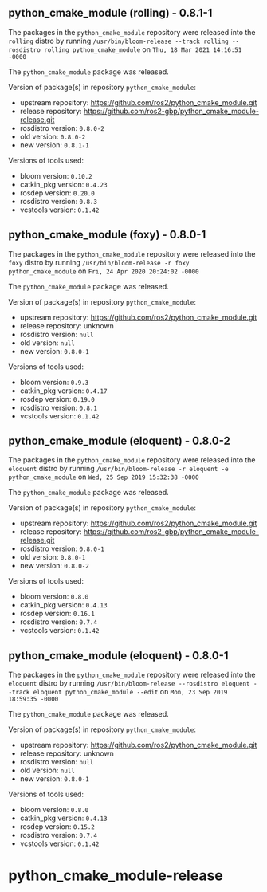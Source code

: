## python_cmake_module (rolling) - 0.8.1-1

The packages in the `python_cmake_module` repository were released into the `rolling` distro by running `/usr/bin/bloom-release --track rolling --rosdistro rolling python_cmake_module` on `Thu, 18 Mar 2021 14:16:51 -0000`

The `python_cmake_module` package was released.

Version of package(s) in repository `python_cmake_module`:

- upstream repository: https://github.com/ros2/python_cmake_module.git
- release repository: https://github.com/ros2-gbp/python_cmake_module-release.git
- rosdistro version: `0.8.0-2`
- old version: `0.8.0-2`
- new version: `0.8.1-1`

Versions of tools used:

- bloom version: `0.10.2`
- catkin_pkg version: `0.4.23`
- rosdep version: `0.20.0`
- rosdistro version: `0.8.3`
- vcstools version: `0.1.42`


## python_cmake_module (foxy) - 0.8.0-1

The packages in the `python_cmake_module` repository were released into the `foxy` distro by running `/usr/bin/bloom-release -r foxy python_cmake_module` on `Fri, 24 Apr 2020 20:24:02 -0000`

The `python_cmake_module` package was released.

Version of package(s) in repository `python_cmake_module`:

- upstream repository: https://github.com/ros2/python_cmake_module.git
- release repository: unknown
- rosdistro version: `null`
- old version: `null`
- new version: `0.8.0-1`

Versions of tools used:

- bloom version: `0.9.3`
- catkin_pkg version: `0.4.17`
- rosdep version: `0.19.0`
- rosdistro version: `0.8.1`
- vcstools version: `0.1.42`


## python_cmake_module (eloquent) - 0.8.0-2

The packages in the `python_cmake_module` repository were released into the `eloquent` distro by running `/usr/bin/bloom-release -r eloquent -e python_cmake_module` on `Wed, 25 Sep 2019 15:32:38 -0000`

The `python_cmake_module` package was released.

Version of package(s) in repository `python_cmake_module`:

- upstream repository: https://github.com/ros2/python_cmake_module.git
- release repository: https://github.com/ros2-gbp/python_cmake_module-release.git
- rosdistro version: `0.8.0-1`
- old version: `0.8.0-1`
- new version: `0.8.0-2`

Versions of tools used:

- bloom version: `0.8.0`
- catkin_pkg version: `0.4.13`
- rosdep version: `0.16.1`
- rosdistro version: `0.7.4`
- vcstools version: `0.1.42`


## python_cmake_module (eloquent) - 0.8.0-1

The packages in the `python_cmake_module` repository were released into the `eloquent` distro by running `/usr/bin/bloom-release --rosdistro eloquent --track eloquent python_cmake_module --edit` on `Mon, 23 Sep 2019 18:59:35 -0000`

The `python_cmake_module` package was released.

Version of package(s) in repository `python_cmake_module`:

- upstream repository: https://github.com/ros2/python_cmake_module.git
- release repository: unknown
- rosdistro version: `null`
- old version: `null`
- new version: `0.8.0-1`

Versions of tools used:

- bloom version: `0.8.0`
- catkin_pkg version: `0.4.13`
- rosdep version: `0.15.2`
- rosdistro version: `0.7.4`
- vcstools version: `0.1.42`


# python_cmake_module-release